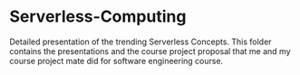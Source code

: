 # Serverless-Computing
Detailed presentation of the trending Serverless Concepts. This folder contains the presentations and the course project proposal that me and my course project mate did for software engineering course.
